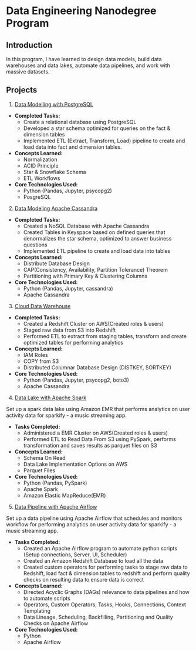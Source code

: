 # Data Engineering Nanodegree Program

## Introduction
In this program, I have learned to design data models, build data warehouses and data lakes, automate data pipelines, and work with massive datasets. 

## Projects
1. [Data Modelling with PostgreSQL](https://github.com/jason-huynh83/Udacity-Data-Engineering-Projects/tree/master/Data_Modeling_PostgreSQL)
-   **Completed Tasks:**
    -   Create a relational database using PostgreSQL
    -   Developed a star schema optimized for queries on the fact & dimension tables
    -   Implemented ETL (Extract, Transform, Load) pipeline to create and load data into fact and dimension tables.
-   **Concepts Learned:**
    -   Normalization
    -   ACID Principle
    -   Star & Snowflake Schema
    -   ETL Workflows
-   **Core Technologies Used:**
    -   Python (Pandas, Jupyter, psycopg2)
    -   PosgreSQL
2. [Data Modeling Apache Cassandra](https://github.com/jason-huynh83/Udacity-Data-Engineering-Projects/tree/master/Data_Modeling_Apache_Cassandra)
-   **Completed Tasks:**    
    -   Created a NoSQL Database with Apache Cassandra
    -   Created Tables in Keyspace based on defined queries that denormalizes the star schema, optimized to answer business questions
    -   Implemented ETL pipeline to create and load data into tables
-   **Concepts Learned:**
    -   Distribute Database Design
    -   CAP(Consistency, Availability, Partition Tolerance) Theorem
    -   Partitioning with Primary Key & Clustering Columns
-   **Core Technologies Used:** 
    -   Python (Pandas, Jupyter, cassandra)
    -   Apache Cassandra
3. [Cloud Data Warehouse](https://github.com/jason-huynh83/Udacity-Data-Engineering-Projects/tree/master/Cloud_Data_Warehouse)
-   **Completed Tasks:**
    -   Created a Redshift Cluster on AWS(Created roles & users)
    -   Staged raw data from S3 into Redshift
    -   Performed ETL to extract from staging tables, transform and create optimized tables for performing analytics
-   **Concepts Learned:**
    -   IAM Roles
    -   COPY from S3
    -   Distributed Columnar Database Design (DISTKEY, SORTKEY)
-   **Core Technologies Used:**
    -   Python (Pandas, Jupyter, psycopg2, boto3)
    -   Apache Cassandra
4. [Data Lake with Apache Spark](https://github.com/jason-huynh83/Udacity-Data-Engineering-Projects/tree/master/Data_Lake_Spark)

Set up a spark data lake using Amazon EMR that performs analytics on user activity data for sparkify - a music streaming app.

-   **Tasks Completed:**
    -   Administered a EMR Cluster on AWS(Created roles & users)
    -   Performed ETL to Read Data From S3 using PySpark, performs transformation and saves results as parquet files on S3
-   **Concepts Learned:**
    -   Schema On Read
    -   Data Lake Implementation Options on AWS
    -   Parquet Files
-   **Core Technologies Used:**
    -   Python (Pandas, PySpark)
    -   Apache Spark
    -   Amazon Elastic MapReduce(EMR)
  5. [Data Pipeline with Apache Airflow](https://github.com/jason-huynh83/Udacity-Data-Engineering-Projects/tree/master/Data_Pipelines_Airflow)
 
 Set up a data pipeline using Apache Airflow that schedules and monitors workflow for performing analytics on user activity data for sparkify - a music streaming app.

-   **Tasks Completed:**
    -   Created an Apache Airflow program to automate python scripts (Setup connections, Server, UI, Scheduler)
    -   Created an Amazon Redshift Database to load all the data
    -   Created custom operators for performing tasks to stage raw data to Redshift, load fact & dimension tables to redshift and perform quality checks on resulting data to ensure data is correct 
-   **Concepts Learned:**
    -   Directed Acyclic Graphs (DAGs) relevance to data pipelines and how to automate scripts
    -   Operators, Custom Operators, Tasks, Hooks, Connections, Context Templating 
    -   Data Lineage, Scheduling, Backfilling, Partitioning and Quality Checks on Apache Airflow
-   **Core Technologies Used:**
    -   Python 
    -   Apache Airflow